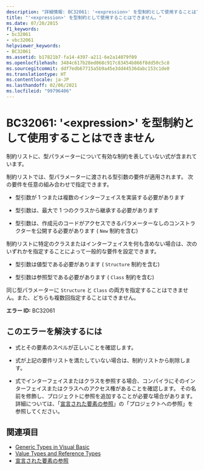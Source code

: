 ```yaml
---
description: "詳細情報: BC32061: '<expression>' を型制約として使用することはできません"
title: "'<expression>' を型制約として使用することはできません。"
ms.date: 07/20/2015
f1_keywords:
- bc32061
- vbc32061
helpviewer_keywords:
- BC32061
ms.assetid: b17821b7-fa14-4397-a211-6e2a14079f09
ms.openlocfilehash: 3484c617b28ed068c917c83454b866f8dd50c5c8
ms.sourcegitcommit: ddf7edb67715a5b9a45e3dd44536dabc153c1de0
ms.translationtype: HT
ms.contentlocale: ja-JP
ms.lasthandoff: 02/06/2021
ms.locfileid: "99796406"
---
```

# <a name="bc32061-expression-cannot-be-used-as-a-type-constraint"></a>BC32061: '\<expression>' を型制約として使用することはできません

制約リストに、型パラメーターについて有効な制約を表していない式が含まれています。

 制約リストでは、型パラメーターに渡される型引数の要件が適用されます。 次の要件を任意の組み合わせで指定できます。

- 型引数が 1 つまたは複数のインターフェイスを実装する必要があります

- 型引数は、最大で 1 つのクラスから継承する必要があります

- 型引数は、作成元のコードがアクセスできるパラメーターなしのコンストラクターを公開する必要があります ( `New` 制約を含む)

 制約リストに特定のクラスまたはインターフェイスを何も含めない場合は、次のいずれかを指定することによって一般的な要件を設定できます。

- 型引数は値型である必要があります ( `Structure` 制約を含む)

- 型引数は参照型である必要があります ( `Class` 制約を含む)

 同じ型パラメーターに `Structure` と `Class` の両方を指定することはできません。また、どちらも複数回指定することはできません。

 **エラー ID:** BC32061

## <a name="to-correct-this-error"></a>このエラーを解決するには

- 式とその要素のスペルが正しいことを確認します。

- 式が上記の要件リストを満たしていない場合は、制約リストから削除します。

- 式でインターフェイスまたはクラスを参照する場合、コンパイラにそのインターフェイスまたはクラスへのアクセス権があることを確認します。 その名前を修飾し、プロジェクトに参照を追加することが必要な場合があります。 詳細については、「[宣言された要素の参照](../../programming-guide/language-features/declared-elements/references-to-declared-elements.md)」の「プロジェクトへの参照」を参照してください。

## <a name="see-also"></a>関連項目

- [Generic Types in Visual Basic](../../programming-guide/language-features/data-types/generic-types.md)
- [Value Types and Reference Types](../../programming-guide/language-features/data-types/value-types-and-reference-types.md)
- [宣言された要素の参照](../../programming-guide/language-features/declared-elements/references-to-declared-elements.md)
